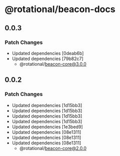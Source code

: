 # @rotational/beacon-docs

## 0.0.3

### Patch Changes

- Updated dependencies [0deab6b]
- Updated dependencies [79b82c7]
  - @rotational/beacon-core@3.0.0

## 0.0.2

### Patch Changes

- Updated dependencies [1d15bb3]
- Updated dependencies [1d15bb3]
- Updated dependencies [1d15bb3]
- Updated dependencies [1d15bb3]
- Updated dependencies [1e3bed9]
- Updated dependencies [08e1311]
- Updated dependencies [08e1311]
- Updated dependencies [08e1311]
  - @rotational/beacon-core@2.0.0
